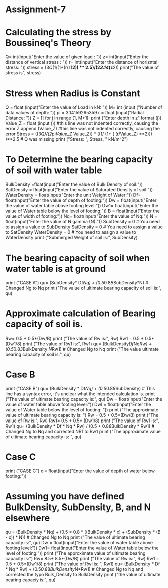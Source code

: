 # Assignment-7

# Calculating the stress by Boussineq's Theory
Q= int(input("Enter the value of given load : "))
z= int(input("Enter the distance of vertical stress : "))
r= int(input("Enter the distance of horizntal stress: "))
stress = (3*Q*(1/(1+(r/z)**2)) ** 2.5)/(2*3.14*(z**2))
print("The value of stress is", stress)

# Stress when Radius is Constant
Q = float (input("Enter the value of Load in kN: "))
M= int (input ("Number of data values of depth: "))
pi = 3.14159265359
r = float (input("Radial Distance: "))
Z = []
for j in range (1, M+1):
  print ("Enter depth in z".format (j))
  Value_Z = float (input ()) #this line was not indented correctly, causing the error
  Z.append (Value_Z) #this line was not indented correctly, causing the error
  Stress = ((3*Q)/(2*pi*Value_Z* Value_Z)) * ((1/ (1+ ( (r/Value_Z) **2))) )**2.5 # Q was missing
  print ("Stress: ", Stress, " kN/m^2")

  # To Determine the bearing capacity of soil with water table
BulkDensity =float(input("Enter the value of Bulk Density of soil:"))
SatDensity = float(input("Enter the value of Saturated Density of soil:"))
WaterDensity = float(input("Enter the unit Weight of Water:"))
Df= float(input("Enter the value of depth of footing:"))
Dw = float(input("Enter the value of water table above footing level:"))
Dw1= float(input("Enter the value of Water table below the level of footing:"))
B = float(input("Enter the value of width of footing:"))
Nq= float(input("Enter the value of Nq:"))
N = float(input("Enter the value of N gamma (N):"))
SubDensity = 0  # You need to assign a value to SubDensity
SatDensity = 0   # You need to assign a value to SatDensity
WaterDensity = 0 # You need to assign a value to WaterDensity
print ("Submerged Weight of soil is:", SubDensity)
# The bearing capacity of soil when water table is at ground
print ("CASE A")
qu= (SubDensity* Df*Nq) + (0.5*0.8*B*SubDensity*N) # Changed Ng to Nq
print ("The value of ultimate bearing capacity of soil is:", qu)
# Approximate calculation of Bearing capacity of soil is.
Rw= 0.5 + 0.5*(Dw/B)
print ("The value of Rw is:", Rw)
Rw1 = 0.5 + 0.5*(Dw1/8)
print ("The value of Rw1 is:", Rw1)
qu= (BulkDensity*Df*Nq*Rw) + (0.5*0.8*3*BulkDensity *N*Rw1) # Changed Ng to Nq
print ("The value ultimate bearing capacity of soil is:", qu)
# Case B
print ("CASE B")
qu= (BulkDensity * Df*Nq) + (0.5*0.8*8*SubDensity) # This line has a syntax error, it's unclear what the intended calculation is.
print ("The value of ultimate bearing capacity is:", qu)
Dw = float(input("Enter the value of water table above footing level:"))
Dwl = float(input("Enter the value of Water table below the level of footing: "))
print ("The approximate value of ultimate bearing capacity is: ")
Rw = 0.5 + 0.5*(Dw/B)
print ("The value of Rw is:", Rw)
Rw1= 0.5 + 0.5* (Dw1/8)
print ("The value of Rw1 is:", Rw1)
qu= (BulkDensity * Df * Nq * Rw) / (0.5 + 0.8*8*BulkDensity * Rw1) # Changed Ng to Nq and corrected NR1 to Rw1
print ("The approximate value of ultimate hearing capacity is: ", qu)
# Case C
print ("CASE C")
x = float(input("Enter the value of depth of water below footing:"))
# Assuming you have defined BulkDensity, SubDensity, B, and N elsewhere
qu = (BulkDensity * Nq) + (0.5 * 0.8 * ((BulkDensity * x) + (SubDensity * (B - x)) * N)) # Changed Ng to Nq
print ("The value of ultimate bearing capacity is:", qu)
Dw = float(input("Enter the value of water table above footing level:"))
Dw1= float(input("Enter the value of Water table below the level of footing:"))
print ("The approximate value of ultimate bearing capacity is:")
Rw= 8.5+ 8.5*(Dw/B)
print ("The value of Rw is:", Rw)
Rw1 = 0.5 + 0.5*(Dw1/8)
print ("The value of Rwl is: ", Rw1)
qu= (BulkDensity * Df * Nq * Rw) + (0.5*0.8*8*BulkDensity*N*Rw1) # Changed Ng to Nq and corrected the typo Bulk_Density to BulkDensity
print ("the value of ultimate bearing capaciy is:", qu)
